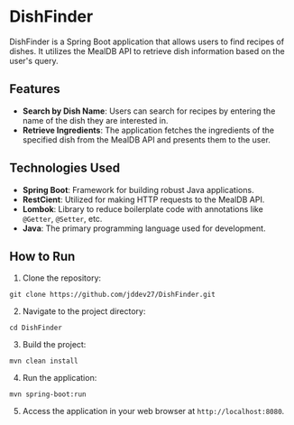 # DishFinder

DishFinder is a Spring Boot application that allows users to find recipes of dishes. It utilizes the MealDB API to retrieve dish information based on the user's query.

## Features

- **Search by Dish Name**: Users can search for recipes by entering the name of the dish they are interested in.
- **Retrieve Ingredients**: The application fetches the ingredients of the specified dish from the MealDB API and presents them to the user.

## Technologies Used

- **Spring Boot**: Framework for building robust Java applications.
- **RestCient**: Utilized for making HTTP requests to the MealDB API.
- **Lombok**: Library to reduce boilerplate code with annotations like `@Getter`, `@Setter`, etc.
- **Java**: The primary programming language used for development.

## How to Run

1. Clone the repository:


`git clone https://github.com/jddev27/DishFinder.git`


2. Navigate to the project directory:

`cd DishFinder`


3. Build the project:

`mvn clean install`


4. Run the application:

`mvn spring-boot:run`


5. Access the application in your web browser at `http://localhost:8080`.


